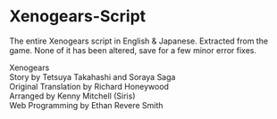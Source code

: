 # Xenogears-Script
The entire Xenogears script in English & Japanese.
Extracted from the game.
None of it has been altered, save for a few minor error fixes.

Xenogears  
Story by Tetsuya Takahashi and Soraya Saga  
Original Translation by Richard Honeywood  
Arranged by Kenny Mitchell (Siris)  
Web Programming by Ethan Revere Smith
